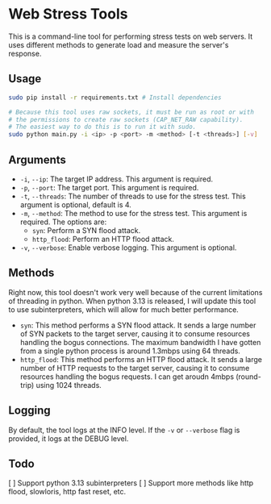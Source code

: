 # Web Stress Tools

This is a command-line tool for performing stress tests on web servers. It uses different methods to generate load and measure the server's response.

## Usage

```bash
sudo pip install -r requirements.txt # Install dependencies

# Because this tool uses raw sockets, it must be run as root or with
# the permissions to create raw sockets (CAP_NET_RAW capability).
# The easiest way to do this is to run it with sudo.
sudo python main.py -i <ip> -p <port> -m <method> [-t <threads>] [-v]
```

## Arguments

- `-i`, `--ip`: The target IP address. This argument is required.
- `-p`, `--port`: The target port. This argument is required.
- `-t`, `--threads`: The number of threads to use for the stress test. This argument is optional, default is 4.
- `-m`, `--method`: The method to use for the stress test. This argument is required. The options are:
  - `syn`: Perform a SYN flood attack.
  - `http_flood`: Perform an HTTP flood attack.
- `-v`, `--verbose`: Enable verbose logging. This argument is optional.

## Methods

Right now, this tool doesn't work very well because of the current limitations of threading in python. When python 3.13 is released, I will update this tool to use subinterpreters, which will allow for much better performance.

- `syn`: This method performs a SYN flood attack. It sends a large number of SYN packets to the target server, causing it to consume resources handling the bogus connections. The maximum bandwidth I have gotten from a single python process is around 1.3mbps using 64 threads.
- `http_flood`: This method performs an HTTP flood attack. It sends a large number of HTTP requests to the target server, causing it to consume resources handling the bogus requests. I can get aroudn 4mbps (round-trip) using 1024 threads.

## Logging

By default, the tool logs at the INFO level. If the `-v` or `--verbose` flag is provided, it logs at the DEBUG level.

## Todo

[ ] Support python 3.13 subinterpreters
[ ] Support more methods like http flood, slowloris, http fast reset, etc.